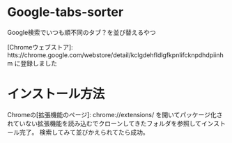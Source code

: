 # Google-tabs-sorter
Google検索でいつも順不同のタブ？を並び替えるやつ

[Chromeウェブストア]: htts://chrome.google.com/webstore/detail/kclgdehfldlgfkpnlifcknpdhdpiinhm に登録しました

# インストール方法
Chromeの[拡張機能のページ]: chrome://extensions/ を開いてパッケージ化されていない拡張機能を読み込むでクローンしてきたフォルダを参照してインストール完了。
検索してみて並びかえられてたら成功。
